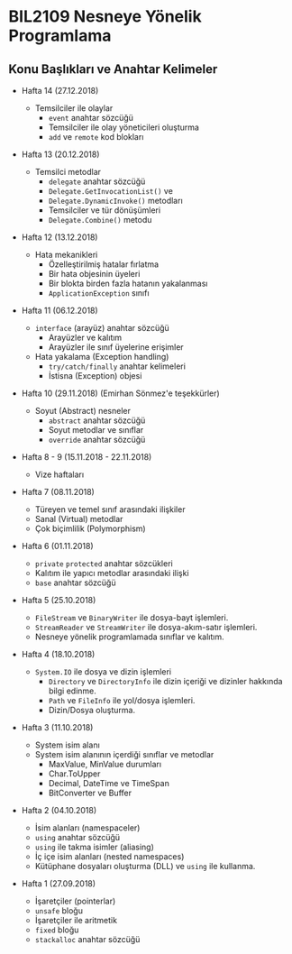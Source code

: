 # BIL2109 Nesneye Yönelik Programlama

## Konu Başlıkları ve Anahtar Kelimeler

- Hafta 14 (27.12.2018)
  - Temsilciler ile olaylar
    - `event` anahtar sözcüğü
    - Temsilciler ile olay yöneticileri oluşturma
    - `add` ve `remote` kod blokları

- Hafta 13 (20.12.2018)
  - Temsilci metodlar
    - `delegate` anahtar sözcüğü
    - `Delegate.GetInvocationList()` ve
    - `Delegate.DynamicInvoke()` metodları
    - Temsilciler ve tür dönüşümleri
    - `Delegate.Combine()` metodu

- Hafta 12 (13.12.2018)
  - Hata mekanikleri
    - Özelleştirilmiş hatalar fırlatma
    - Bir hata objesinin üyeleri
    - Bir blokta birden fazla hatanın yakalanması
    - `ApplicationException` sınıfı

- Hafta 11 (06.12.2018)
  - `interface` (arayüz) anahtar sözcüğü
    - Arayüzler ve kalıtım
    - Arayüzler ile sınıf üyelerine erişimler
  - Hata yakalama (Exception handling)
    - `try/catch/finally` anahtar kelimeleri
    - İstisna (Exception) objesi

- Hafta 10 (29.11.2018) (Emirhan Sönmez'e teşekkürler)
  - Soyut (Abstract) nesneler
    - `abstract` anahtar sözcüğü
    - Soyut metodlar ve sınıflar
    - `override` anahtar sözcüğü

- Hafta 8 - 9 (15.11.2018 - 22.11.2018)
  - Vize haftaları

- Hafta 7 (08.11.2018)
  - Türeyen ve temel sınıf arasındaki ilişkiler
  - Sanal (Virtual) metodlar
  - Çok biçimlilik (Polymorphism)

- Hafta 6 (01.11.2018)
  - `private` `protected` anahtar sözcükleri
  - Kalıtım ile yapıcı metodlar arasındaki ilişki
  - `base` anahtar sözcüğü

- Hafta 5 (25.10.2018)
  - `FileStream` ve `BinaryWriter` ile dosya-bayt işlemleri.
  - `StreamReader` ve `StreamWriter` ile dosya-akım-satır işlemleri.
  - Nesneye yönelik programlamada sınıflar ve kalıtım.

- Hafta 4 (18.10.2018)
  - `System.IO` ile dosya ve dizin işlemleri
    - `Directory` ve `DirectoryInfo` ile dizin içeriği ve dizinler hakkında bilgi edinme.
    - `Path` ve `FileInfo` ile yol/dosya işlemleri.
    - Dizin/Dosya oluşturma.

- Hafta 3 (11.10.2018)
  - System isim alanı
  - System isim alanının içerdiği sınıflar ve metodlar
    - MaxValue, MinValue durumları
    - Char.ToUpper
    - Decimal, DateTime ve TimeSpan
    - BitConverter ve Buffer

- Hafta 2 (04.10.2018)
  - İsim alanları (namespaceler)
  - `using` anahtar sözcüğü
  - `using` ile takma isimler (aliasing)
  - İç içe isim alanları (nested namespaces)
  - Kütüphane dosyaları oluşturma (DLL) ve `using` ile kullanma.

- Hafta 1 (27.09.2018)
  - İşaretçiler (pointerlar)
  - `unsafe` bloğu
  - İşaretçiler ile aritmetik
  - `fixed` bloğu
  - `stackalloc` anahtar sözcüğü
